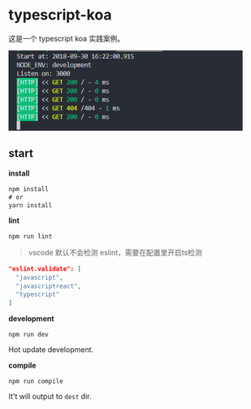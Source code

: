 # typescript-koa

这是一个 typescript koa 实践案例。

![截图](20180930162233.png)

## start

**install**

```ls
npm install
# or
yarn install
```

**lint**

```ls
npm run lint
```

> vscode 默认不会检测 eslint，需要在配置里开启ts检测

```json
"eslint.validate": [
  "javascript",
  "javascriptreact",
  "typescript"
]
```

**development**


```ls
npm run dev
```

Hot update development.

**compile**

```ls
npm run compile
```

It't will output to `dest` dir.
